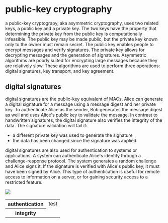 # public-key cryptography

a public-key cryptograpy, aka asymmetric cryptography, uses two related keys, a public key and a private key. The two keys have the property that determining the private key from the public key is computationally infeasible. The public key may be made public, but the private key known only to the owner must remain secret. The public key enables people to encrypt messages and verify signatures. The private key allows for decrypting messages and the generation of signatures. Asymmetric algorithms are poorly suited for encrypting large messages because they are relatively slow. These algorithms are used to perform three operations: digital signatures, key transport, and key agreement.

## digital signatures

digital signatures are the public-key equivalent of MACs. Alice can generate a digital signature for a message using a message digest and her private key. To authenticate Alice as the sender, Bob generates the message digest as well and uses Alice's public key to validate the message. In contrast to handwritten signatures, the digital signature also verifies the integrity of the data. The signature validation will fail if:
- a different private key was used to generate the signature
- the data has been changed since the signature was applied

digital signatures are also used for authentication to systems or applications. A system can authenticate Alice's identity through a challenge-response protocol. The system generates a random challenge and Alice signs it. If the signature is verified with Alice's public key, it must have been signed by Alice. This type of authentication is useful for remote access to information on a server, or for gaining security access to a restricted feature.

![](https://fadasr.github.io/images/dig-sig-auth.png)

<table>
	<tr>
		<th>authentication</th>
		<td>test</td>
	</tr>
	<tr>
		<th>integrity</
	</tr>
</table>
<!--stackedit_data:
eyJoaXN0b3J5IjpbLTEzNjIzNjIwNjMsMTEwMzQ1NDg2MiwyMD
YzNTc0ODQ2LC01NTM1MTcyNDcsMTA5NjI5Njc4NiwtOTU1NzM1
NjQwLDIxMjQ2NDA3MywtMTg4Nzg4MjAwNiw1NTU1MDExODRdfQ
==
-->